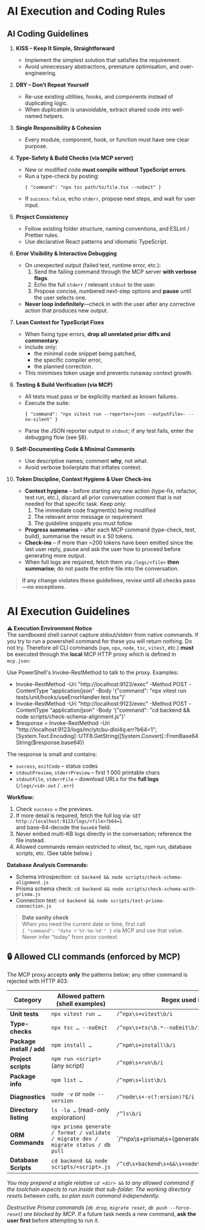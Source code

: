 # AI Execution and Coding Rules
## AI Coding Guidelines

1. **KISS – Keep It Simple, Straightforward**  
   * Implement the simplest solution that satisfies the requirement.  
   * Avoid unnecessary abstractions, premature optimisation, and over-engineering.

2. **DRY – Don’t Repeat Yourself**  
   * Re-use existing utilities, hooks, and components instead of duplicating logic.  
   * When duplication is unavoidable, extract shared code into well-named helpers.

3. **Single Responsibility & Cohesion**  
   * Every module, component, hook, or function must have one clear purpose.

4. **Type-Safety & Build Checks (via MCP server)**  
   * New or modified code **must compile without TypeScript errors**.  
   * Run a type-check by posting:  
     ```http
     { "command": "npx tsc path/to/file.tsx --noEmit" }
     ```  
    * If `success:false`, echo `stderr`, propose next steps, and wait for user input.

5. **Project Consistency**  
   * Follow existing folder structure, naming conventions, and ESLint / Prettier rules.  
   * Use declarative React patterns and idiomatic TypeScript.

6. **Error Visibility & Interactive Debugging**  
   * On unexpected output (failed test, runtime error, etc.):  
     1. Send the failing command through the MCP server **with verbose flags**.  
     2. Echo the full `stderr` / relevant `stdout` to the user.  
     3. Propose concise, numbered next-step options and **pause** until the user selects one.  
   * **Never loop indefinitely**—check in with the user after any corrective action that produces new output.

7. **Lean Context for TypeScript Fixes**  
   * When fixing type errors, **drop all unrelated prior diffs and commentary**.  
   * Include only:  
     * the minimal code snippet being patched,  
     * the specific compiler error,  
     * the planned correction.  
   * This minimises token usage and prevents runaway context growth.

8. **Testing & Build Verification (via MCP)**  
   * All tests must pass or be explicitly marked as known failures.  
   * Execute the suite:  
     ```http
     { "command": "npx vitest run --reporter=json --outputFile=- --no-silent" }
     ```  
   * Parse the JSON reporter output in `stdout`; if any test fails, enter the debugging flow (see §6).

9. **Self-Documenting Code & Minimal Comments**  
   * Use descriptive names; comment **why**, not what.  
   * Avoid verbose boilerplate that inflates context.

10. **Token Discipline, Context Hygiene & User Check-ins**
    * **Context hygiene** – before starting any new action (type-fix, refactor,
      test run, etc.), discard all prior conversation content that is not
      needed for that specific task. Keep only:
      1. The immediate code fragment(s) being modified
      2. The relevant error message or requirement
      3. The guideline snippets you must follow
    * **Progress summaries** – after each MCP command (type-check, test, build),
      summarise the result in ≤ 50 tokens.
    * **Check-ins** – if more than ~200 tokens have been emitted since the last
      user reply, pause and ask the user how to proceed before generating more
      output.
    * When full logs are required, fetch them via `/logs/<file>` **then summarise**; do not paste the entire file into the conversation.


> **If any change violates these guidelines, revise until all checks pass—no exceptions.**

# AI Execution Guidelines
**⚠️ Execution Environment Notice**  
The sandboxed shell cannot capture stdout/stderr from native commands. If you try to run a powershell command for these you will return nothing. Do not try.
Therefore *all* CLI commands (`npm`, `npx`, `node`, `tsc`, `vitest`, etc.) **must** be executed through the **local** MCP HTTP proxy which is defined in `mcp.json`:

Use PowerShell's Invoke-RestMethod to talk to the proxy. Examples:
* Invoke-RestMethod -Uri "http://localhost:9123/exec" -Method POST -ContentType "application/json" -Body '{"command": "npx vitest run tests/unit/hooks/useErrorHandler.test.tsx"}'
* Invoke-RestMethod -Uri "http://localhost:9123/exec" -Method POST -ContentType "application/json" -Body '{"command": "cd backend && node scripts/check-schema-alignment.js"}'
* $response = Invoke-RestMethod -Uri "http://localhost:9123/logs/mclytcbu-dlol4q.err?b64=1";[System.Text.Encoding]::UTF8.GetString([System.Convert]::FromBase64String($response.base64))

The response is small and contains:  
* `success`, `exitCode` – status codes  
* `stdoutPreview`, `stderrPreview` – first 1 000 printable chars  
* `stdoutFile`, `stderrFile` – download URLs for the **full logs** (`/logs/<id>.out` / `.err`)

**Workflow:**  
1. Check `success` + the previews.  
2. If more detail is required, fetch the full log via:
	`GET http://localhost:9123/logs/<file>?b64=1`  
	and base-64-decode the `base64` field.
3. Never embed multi-KB logs directly in the conversation; reference the file instead.  
4. Allowed commands remain restricted to vitest, tsc, npm run, database scripts, etc.  (See table below.)

**Database Analysis Commands:**
* Schema introspection: `cd backend && node scripts/check-schema-alignment.js`
* Prisma schema check: `cd backend && node scripts/check-schema-with-prisma.js`
* Connection test: `cd backend && node scripts/test-prisma-connection.js`

> **Date sanity check**  
> When you need the current date or time, first call  
> `{ "command": "date +'%Y-%m-%d'" }` via MCP and use that value. Never infer “today” from prior context.

## 🔒 Allowed CLI commands (enforced by MCP)

The MCP proxy accepts **only** the patterns below; any other command is rejected with HTTP 403:

| Category                 | Allowed pattern (shell examples)         | Regex used in allow-list |
|--------------------------|------------------------------------------|--------------------------|
| **Unit tests**           | `npx vitest run …`                       | `/^npx\s+vitest\b/i` |
| **Type-checks**          | `npx tsc … --noEmit`                     | `/^npx\s+tsc\b.*--noEmit\b/i` |
| **Package install / add**| `npm install …`                          | `/^npm\s+install\b/i` |
| **Project scripts**      | `npm run <script>` (any script)          | `/^npm\s+run\b/i` |
| **Package info**         | `npm list …`                             | `/^npm\s+list\b/i` |
| **Diagnostics**          | `node -v` or `node --version`            | `/^node\s+-v(?:ersion)?$/i` |
| **Directory listing**    | `ls -la …` (read-only exploration)       | `/^ls\b/i` |
| **ORM Commands**		   | `npx prisma generate / format / validate / migrate dev / migrate status / db pull` | `/^npx\s+prisma\s+(generate|format|validate|migrate\s+(dev|status)|db\s+pull)\b/i` |
| **Database Scripts**     | `cd backend && node scripts/<script>.js` | `/^cd\s+backend\s+&&\s+node\s+scripts\/[\w\-]+\.js$/i` | 

*You may prepend a single relative `cd <dir> &&` to any allowed command if the toolchain expects to run inside that sub-folder. The working directory resets between calls, so plan each command independently.*

*Destructive Prisma commands (`db drop`, `migrate reset`, `db push --force-reset`) are blocked by MCP.*
If a future task needs a new command, **ask the user first** before attempting to run it.




